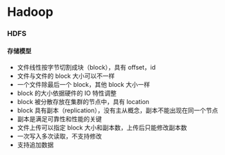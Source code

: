 # Hadoop

### HDFS
#### 存储模型
- 文件线性按字节切割成块（block），具有 offset，id
- 文件与文件的 block 大小可以不一样
- 一个文件除最后一个 block，其他 block 大小一样
- block 的大小依据硬件的 IO 特性调整
- block 被分散存放在集群的节点中，具有 location
- block 具有副本（replication），没有主从概念，副本不能出现在同一个节点
- 副本是满足可靠性和性能的关键
- 文件上传可以指定 block 大小和副本数，上传后只能修改副本数
- 一次写入多次读取，不支持修改
- 支持追加数据